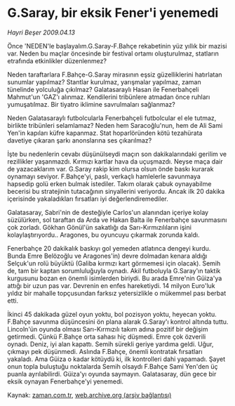 # G.Saray, bir eksik Fener'i yenemedi

*Hayri Beşer 2009.04.13*

<tr><td class="metin" colspan="2" style="padding-top: 20px; padding-left: 5px; padding-right: 10px;">Önce 'NEDEN'le başlayalım.G.Saray-F.Bahçe rekabetinin yüz yıllık bir mazisi var. Neden bu maçlar öncesinde bir festival ortamı oluşturulmaz, statların etrafında etkinlikler düzenlenmez?</td></tr><tr><td class="metin" colspan="2" style="padding-top: 20px; padding-left: 5px; padding-right: 10px;"><p> Neden taraftarlara F.Bahçe-G.Saray mirasının eşsiz güzelliklerini hatırlatan sunumlar yapılmaz? Stantlar kurulmaz, yarışmalar yapılmaz, zaman tünelinde yolculuğa çıkılmaz? Galatasaraylı Hasan ile Fenerbahçeli Mahmut'un 'GAZ'ı alınmaz. Kendilerini tribünlere atmadan önce ruhları yumuşatılmaz. Bir tiyatro iklimine savrulmaları sağlanmaz?
<p>Neden Galatasaraylı futbolcularla Fenerbahçeli futbolcular el ele tutmaz, birlikte tribünleri selamlamaz? Neden hem Saracoğlu'nun, hem de Ali Sami Yen'in kapıları küfre kapanmaz. Stat hoparlöründen kötü tezahürata davetiye çıkaran şarkı anonslarına ses çıkarılmaz?
<p>İşte bu nedenlerin cevabı düşünülseydi maçın son dakikalarındaki gerilim ve rezillikler yaşanmazdı. Kırmızı kartlar hava da uçuşmazdı. Neyse maça dair de yazacaklarım var. G.Saray rakip kim olursa olsun önde baskı kurarak oynamayı seviyor. F.Bahçe'yi, paslı, verkaçlı hamlelerle savunmaya hapsedip golü erken bulmak istediler. Takım olarak çabuk oynayabilme becerisi bu stratejinin tutacağının sinyallerini veriyordu. Ancak ilk 20 dakika içerisinde yakaladıkları fırsatları iyi değerlendiremediler.
<p>Galatasaray, Sabri'nin de desteğiyle Carlos'un alanından içeriye kolay süzülürken, sol taraftan da Arda ve Hakan Balta ile Fenerbahçe savunmasını çok zorladı. Gökhan Gönül'ün sakatlığı da Sarı-Kırmızılıların işini kolaylaştırıyordu.. Aragones, bu oyuncuyu çıkarmak zorunda kaldı.
<p>Fenerbahçe 20 dakikalık baskıyı gol yemeden atlatınca dengeyi kurdu. Bunda Emre Belözoğlu ve Aragones'in) devre dolmadan kenara aldığı Selçuk'un rolü büyüktü (Galiba kırmızı kart görmemesi için olacak). Semih de, tam bir kaptan sorumluluğuyla oynadı. Akil futboluyla G.Saray'ın taktik kurgusunu bozan en önemli isimlerden biriydi. Bu arada Emre'nin Güiza'ya attığı bir uzun pas var. Devrenin en enfes hareketiydi. 14 milyon Euro'luk yıldız bir mahalle topçusundan farksız yetersizlikle o mükemmel pası berbat etti.
<p>İkinci 45 dakikada güzel oyun yoktu, bol pozisyon yoktu, heyecan yoktu. F.Bahçe savunma düşüncesini ön plana alarak G.Saray'ı kontrol altında tuttu. Lincoln'ün oyunda olması Sarı-Kırmızılı takım adına pozitif bir değişim getirmedi. Çünkü F.Bahçe orta sahası hiç düşmedi. Emre çok özverili oynadı. Deniz, iyi alan kapattı. Semih sürekli geriye yardıma geldi. Uğur, çıkmayı pek düşünmedi. Aslında F.Bahçe, önemli kontratak fırsatları yakaladı. Ama Güiza o kadar kötüydü ki, ilk kontrolleri dahi yapamadı. Şayet onun topla buluştuğu noktalarda Semih olsaydı F.Bahçe Sami Yen'den üç puanla ayrılabilirdi. Güiza'yı oyunda saymayın. Galatasaray, dün gece bir eksik oynayan Fenerbahçe'yi yenemedi.<br/></p></p></p></p></p></p></td></tr>

Kaynak: [zaman.com.tr](http://zaman.com.tr/yazar.do?yazino=836848), [web.archive.org (arşiv bağlantısı)](http://web.archive.org/web/20090414051821/http://www.zaman.com.tr:80/yazar.do?yazino=836848)
